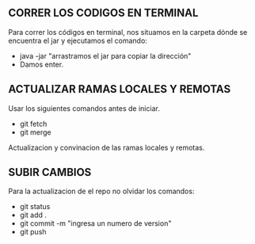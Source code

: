 ## CORRER LOS CODIGOS EN TERMINAL
Para correr los códigos en terminal, nos situamos en la carpeta dónde se encuentra el jar y ejecutamos el comando:
- java -jar "arrastramos el jar para copiar la dirección"
- Damos enter.

## ACTUALIZAR RAMAS LOCALES Y REMOTAS
Usar los siguientes comandos antes de iniciar.
- git fetch
- git merge
  
Actualizacion y convinacion de las ramas locales y remotas.


## SUBIR CAMBIOS
Para la actualizacion de el repo no olvidar los comandos: 
- git status  
- git add .  
- git commit -m "ingresa un numero de version"
- git push

